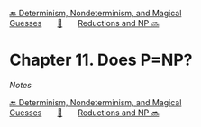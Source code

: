 [🔙 Determinism, Nondeterminism, and Magical Guesses][previous-chapter]&nbsp;&nbsp;&nbsp;&nbsp;&nbsp;&nbsp;&nbsp;[🏡][readme]&nbsp;&nbsp;&nbsp;&nbsp;&nbsp;&nbsp;&nbsp;[Reductions and NP 🔜][upcoming-chapter]

# Chapter 11. Does P=NP?

_Notes_

[🔙 Determinism, Nondeterminism, and Magical Guesses][previous-chapter]&nbsp;&nbsp;&nbsp;&nbsp;&nbsp;&nbsp;&nbsp;[🏡][readme]&nbsp;&nbsp;&nbsp;&nbsp;&nbsp;&nbsp;&nbsp;[Reductions and NP 🔜][upcoming-chapter]

[readme]: README.md
[previous-chapter]: ch010-determinism-nondeterminism-and-magical-guesses.md
[upcoming-chapter]: ch012-reductions-and-np.md